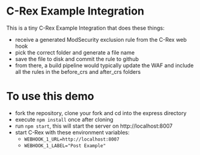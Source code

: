 # C-Rex Example Integration

This is a tiny C-Rex Example Integration that does these things:

 * receive a generated ModSecurity exclusion rule from the C-Rex web hook
 * pick the correct folder and generate a file name
 * save the file to disk and commit the rule to github
 * from there, a build pipeline would typically update the WAF and include all the rules in the before_crs and after_crs folders

 # To use this demo

  * fork the repository, clone your fork and cd into the express directory
  * execute `npm install` once after cloning
  * run `npm start`, this will start the server on http://localhost:8007
  * start C-Rex with these environment variables:
    * `WEBHOOK_1_URL=http://localhost:8007`
    * `WEBHOOK_1_LABEL="Post Example"`
 